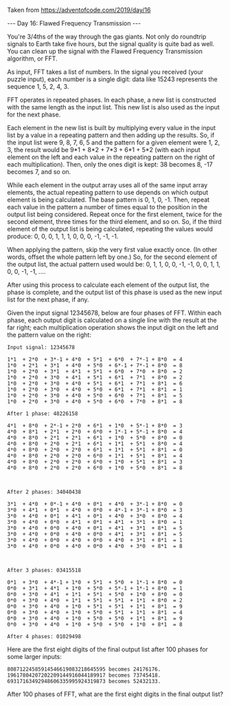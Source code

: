 Taken from https://adventofcode.com/2019/day/16

--- Day 16: Flawed Frequency Transmission ---

You're 3/4ths of the way through the gas giants. Not only do roundtrip signals to Earth take five hours, but the signal quality is quite bad as well. You can clean up the signal with the Flawed Frequency Transmission algorithm, or FFT.

As input, FFT takes a list of numbers. In the signal you received (your puzzle input), each number is a single digit: data like 15243 represents the sequence 1, 5, 2, 4, 3.

FFT operates in repeated phases. In each phase, a new list is constructed with the same length as the input list. This new list is also used as the input for the next phase.

Each element in the new list is built by multiplying every value in the input list by a value in a repeating pattern and then adding up the results. So, if the input list were 9, 8, 7, 6, 5 and the pattern for a given element were 1, 2, 3, the result would be 9\*1 + 8\*2 + 7\*3 + 6\*1 + 5\*2 (with each input element on the left and each value in the repeating pattern on the right of each multiplication). Then, only the ones digit is kept: 38 becomes 8, -17 becomes 7, and so on.

While each element in the output array uses all of the same input array elements, the actual repeating pattern to use depends on which output element is being calculated. The base pattern is 0, 1, 0, -1. Then, repeat each value in the pattern a number of times equal to the position in the output list being considered. Repeat once for the first element, twice for the second element, three times for the third element, and so on. So, if the third element of the output list is being calculated, repeating the values would produce: 0, 0, 0, 1, 1, 1, 0, 0, 0, -1, -1, -1.

When applying the pattern, skip the very first value exactly once. (In other words, offset the whole pattern left by one.) So, for the second element of the output list, the actual pattern used would be: 0, 1, 1, 0, 0, -1, -1, 0, 0, 1, 1, 0, 0, -1, -1, ....

After using this process to calculate each element of the output list, the phase is complete, and the output list of this phase is used as the new input list for the next phase, if any.

Given the input signal 12345678, below are four phases of FFT. Within each phase, each output digit is calculated on a single line with the result at the far right; each multiplication operation shows the input digit on the left and the pattern value on the right:

```
Input signal: 12345678

1*1  + 2*0  + 3*-1 + 4*0  + 5*1  + 6*0  + 7*-1 + 8*0  = 4
1*0  + 2*1  + 3*1  + 4*0  + 5*0  + 6*-1 + 7*-1 + 8*0  = 8
1*0  + 2*0  + 3*1  + 4*1  + 5*1  + 6*0  + 7*0  + 8*0  = 2
1*0  + 2*0  + 3*0  + 4*1  + 5*1  + 6*1  + 7*1  + 8*0  = 2
1*0  + 2*0  + 3*0  + 4*0  + 5*1  + 6*1  + 7*1  + 8*1  = 6
1*0  + 2*0  + 3*0  + 4*0  + 5*0  + 6*1  + 7*1  + 8*1  = 1
1*0  + 2*0  + 3*0  + 4*0  + 5*0  + 6*0  + 7*1  + 8*1  = 5
1*0  + 2*0  + 3*0  + 4*0  + 5*0  + 6*0  + 7*0  + 8*1  = 8

After 1 phase: 48226158

4*1  + 8*0  + 2*-1 + 2*0  + 6*1  + 1*0  + 5*-1 + 8*0  = 3
4*0  + 8*1  + 2*1  + 2*0  + 6*0  + 1*-1 + 5*-1 + 8*0  = 4
4*0  + 8*0  + 2*1  + 2*1  + 6*1  + 1*0  + 5*0  + 8*0  = 0
4*0  + 8*0  + 2*0  + 2*1  + 6*1  + 1*1  + 5*1  + 8*0  = 4
4*0  + 8*0  + 2*0  + 2*0  + 6*1  + 1*1  + 5*1  + 8*1  = 0
4*0  + 8*0  + 2*0  + 2*0  + 6*0  + 1*1  + 5*1  + 8*1  = 4
4*0  + 8*0  + 2*0  + 2*0  + 6*0  + 1*0  + 5*1  + 8*1  = 3
4*0  + 8*0  + 2*0  + 2*0  + 6*0  + 1*0  + 5*0  + 8*1  = 8



After 2 phases: 34040438

3*1  + 4*0  + 0*-1 + 4*0  + 0*1  + 4*0  + 3*-1 + 8*0  = 0
3*0  + 4*1  + 0*1  + 4*0  + 0*0  + 4*-1 + 3*-1 + 8*0  = 3
3*0  + 4*0  + 0*1  + 4*1  + 0*1  + 4*0  + 3*0  + 8*0  = 4
3*0  + 4*0  + 0*0  + 4*1  + 0*1  + 4*1  + 3*1  + 8*0  = 1
3*0  + 4*0  + 0*0  + 4*0  + 0*1  + 4*1  + 3*1  + 8*1  = 5
3*0  + 4*0  + 0*0  + 4*0  + 0*0  + 4*1  + 3*1  + 8*1  = 5
3*0  + 4*0  + 0*0  + 4*0  + 0*0  + 4*0  + 3*1  + 8*1  = 1
3*0  + 4*0  + 0*0  + 4*0  + 0*0  + 4*0  + 3*0  + 8*1  = 8



After 3 phases: 03415518

0*1  + 3*0  + 4*-1 + 1*0  + 5*1  + 5*0  + 1*-1 + 8*0  = 0
0*0  + 3*1  + 4*1  + 1*0  + 5*0  + 5*-1 + 1*-1 + 8*0  = 1
0*0  + 3*0  + 4*1  + 1*1  + 5*1  + 5*0  + 1*0  + 8*0  = 0
0*0  + 3*0  + 4*0  + 1*1  + 5*1  + 5*1  + 1*1  + 8*0  = 2
0*0  + 3*0  + 4*0  + 1*0  + 5*1  + 5*1  + 1*1  + 8*1  = 9
0*0  + 3*0  + 4*0  + 1*0  + 5*0  + 5*1  + 1*1  + 8*1  = 4
0*0  + 3*0  + 4*0  + 1*0  + 5*0  + 5*0  + 1*1  + 8*1  = 9
0*0  + 3*0  + 4*0  + 1*0  + 5*0  + 5*0  + 1*0  + 8*1  = 8

After 4 phases: 01029498
```

Here are the first eight digits of the final output list after 100 phases for some larger inputs:

    80871224585914546619083218645595 becomes 24176176.
    19617804207202209144916044189917 becomes 73745418.
    69317163492948606335995924319873 becomes 52432133.

After 100 phases of FFT, what are the first eight digits in the final output list?
